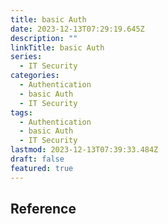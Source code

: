 ```yaml
---
title: basic Auth
date: 2023-12-13T07:29:19.645Z
description: ""
linkTitle: basic Auth
series:
  - IT Security
categories:
  - Authentication
  - basic Auth
  - IT Security
tags:
  - Authentication
  - basic Auth
  - IT Security
lastmod: 2023-12-13T07:39:33.484Z
draft: false
featured: true
---
```


## Reference
